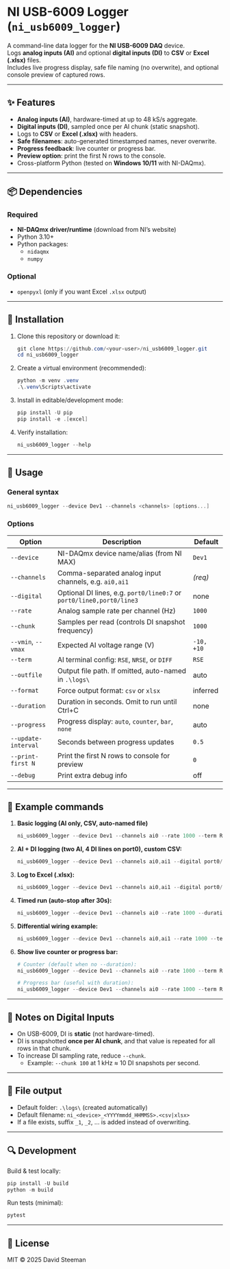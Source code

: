 # NI USB-6009 Logger (`ni_usb6009_logger`)

A command-line data logger for the **NI USB-6009 DAQ** device.  
Logs **analog inputs (AI)** and optional **digital inputs (DI)** to **CSV** or **Excel (.xlsx)** files.  
Includes live progress display, safe file naming (no overwrite), and optional console preview of captured rows.

---

## ✨ Features
- **Analog inputs (AI)**, hardware-timed at up to 48 kS/s aggregate.
- **Digital inputs (DI)**, sampled once per AI chunk (static snapshot).
- Logs to **CSV** or **Excel (.xlsx)** with headers.
- **Safe filenames**: auto-generated timestamped names, never overwrite.
- **Progress feedback**: live counter or progress bar.
- **Preview option**: print the first N rows to the console.
- Cross-platform Python (tested on **Windows 10/11** with NI-DAQmx).

---

## 📦 Dependencies

### Required
- **NI-DAQmx driver/runtime** (download from NI’s website)  
- Python 3.10+  
- Python packages:
  - `nidaqmx`
  - `numpy`

### Optional
- `openpyxl` (only if you want Excel `.xlsx` output)

---

## 🔧 Installation

1. Clone this repository or download it:
   ```powershell
   git clone https://github.com/<your-user>/ni_usb6009_logger.git
   cd ni_usb6009_logger
   ```

2. Create a virtual environment (recommended):
   ```powershell
   python -m venv .venv
   .\.venv\Scripts\activate
   ```

3. Install in editable/development mode:
   ```powershell
   pip install -U pip
   pip install -e .[excel]
   ```

4. Verify installation:
   ```powershell
   ni_usb6009_logger --help
   ```

---

## 🚀 Usage

### General syntax
```powershell
ni_usb6009_logger --device Dev1 --channels <channels> [options...]
```

### Options

| Option                | Description                                                                 | Default |
|-----------------------|-----------------------------------------------------------------------------|---------|
| `--device`            | NI-DAQmx device name/alias (from NI MAX)                                    | `Dev1`  |
| `--channels`          | Comma-separated analog input channels, e.g. `ai0,ai1`                       | *(req)* |
| `--digital`           | Optional DI lines, e.g. `port0/line0:7` or `port0/line0,port0/line3`        | none    |
| `--rate`              | Analog sample rate per channel (Hz)                                         | `1000`  |
| `--chunk`             | Samples per read (controls DI snapshot frequency)                          | `1000`  |
| `--vmin`, `--vmax`    | Expected AI voltage range (V)                                               | `-10, +10` |
| `--term`              | AI terminal config: `RSE`, `NRSE`, or `DIFF`                               | `RSE`   |
| `--outfile`           | Output file path. If omitted, auto-named in `.\logs\`                       | auto    |
| `--format`            | Force output format: `csv` or `xlsx`                                        | inferred|
| `--duration`          | Duration in seconds. Omit to run until Ctrl+C                              | none    |
| `--progress`          | Progress display: `auto`, `counter`, `bar`, `none`                         | auto    |
| `--update-interval`   | Seconds between progress updates                                            | `0.5`   |
| `--print-first N`     | Print the first N rows to console for preview                               | `0`     |
| `--debug`             | Print extra debug info                                                     | off     |

---

## 📝 Example commands

1. **Basic logging (AI only, CSV, auto-named file)**  
   ```powershell
   ni_usb6009_logger --device Dev1 --channels ai0 --rate 1000 --term RSE --print-first 10
   ```

2. **AI + DI logging (two AI, 4 DI lines on port0), custom CSV:**  
   ```powershell
   ni_usb6009_logger --device Dev1 --channels ai0,ai1 --digital port0/line0:3 --rate 100 --term RSE --outfile .\logs\run.csv --print-first 10
   ```

3. **Log to Excel (.xlsx):**  
   ```powershell
   ni_usb6009_logger --device Dev1 --channels ai0,ai1 --digital port0/line0:7 --rate 500 --term RSE --outfile .\logs\run.xlsx --print-first 10
   ```

4. **Timed run (auto-stop after 30s):**  
   ```powershell
   ni_usb6009_logger --device Dev1 --channels ai0 --rate 1000 --duration 30 --print-first 10
   ```

5. **Differential wiring example:**  
   ```powershell
   ni_usb6009_logger --device Dev1 --channels ai0,ai1 --rate 1000 --term DIFF --print-first 10
   ```

6. **Show live counter or progress bar:**  
   ```powershell
   # Counter (default when no --duration):
   ni_usb6009_logger --device Dev1 --channels ai0 --rate 1000 --term RSE --progress counter --print-first 10

   # Progress bar (useful with duration):
   ni_usb6009_logger --device Dev1 --channels ai0 --rate 1000 --term RSE --duration 30 --progress bar --print-first 10
   ```

---

## 📌 Notes on Digital Inputs
- On USB-6009, DI is **static** (not hardware-timed).  
- DI is snapshotted **once per AI chunk**, and that value is repeated for all rows in that chunk.  
- To increase DI sampling rate, reduce `--chunk`.  
  - Example: `--chunk 100` at 1 kHz ≈ 10 DI snapshots per second.

---

## 📂 File output
- Default folder: `.\logs\` (created automatically)  
- Default filename: `ni_<device>_<YYYYmmdd_HHMMSS>.<csv|xlsx>`  
- If a file exists, suffix `_1`, `_2`, … is added instead of overwriting.  

---

## 🔍 Development

Build & test locally:
```powershell
pip install -U build
python -m build
```

Run tests (minimal):
```powershell
pytest
```

---

## 📄 License
MIT © 2025 David Steeman
